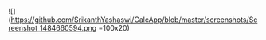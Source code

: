 ![](https://github.com/SrikanthYashaswi/CalcApp/blob/master/screenshots/Screenshot_1484660594.png =100x20)
